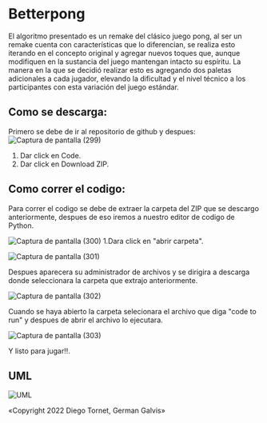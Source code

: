 # Betterpong
El algoritmo presentado es un remake del clásico juego pong, al ser un remake cuenta con características que lo diferencian, se realiza esto iterando en el concepto original y agregar nuevos toques que, aunque modifiquen en la sustancia del juego mantengan intacto su espíritu. La manera en la que se decidió realizar esto es agregando dos paletas adicionales a cada jugador, elevando la dificultad y el nivel técnico a los participantes con esta variación del juego estándar.

## Como se descarga:
Primero se debe de ir al repositorio de github y despues:
![Captura de pantalla (299)](https://user-images.githubusercontent.com/110875651/202345046-aeaae2e5-108c-490e-832e-460b9e12e8d1.png)
1. Dar click en Code.
2. Dar click en Download ZIP.
## Como correr el codigo:
Para correr el codigo se debe de extraer la carpeta del ZIP que se descargo anteriormente, despues de eso iremos a nuestro editor de codigo de Python.

![Captura de pantalla (300)](https://user-images.githubusercontent.com/110875651/202347192-03bd658d-5a8b-498d-9048-9b29f1c2066e.png)
1.Dara click en "abrir carpeta".

![Captura de pantalla (301)](https://user-images.githubusercontent.com/110875651/202347648-e87f2535-ecdc-40cf-a1be-eb3165b2d38d.png)

Despues aparecera su administrador de archivos y se dirigira a descarga donde seleccionara la carpeta que extrajo anteriormente.

![Captura de pantalla (302)](https://user-images.githubusercontent.com/110875651/202348152-fd420062-9244-466e-81f4-110a83384372.png)

Cuando se haya abierto la carpeta selecionara el archivo que diga "code to run" y despues de abrir el archivo lo ejecutara.

![Captura de pantalla (303)](https://user-images.githubusercontent.com/110875651/202348421-0f5c82b6-6565-4e3b-9ecb-c97dfc3a03ae.png)

Y listo para jugar!!.
## UML

![UML](https://user-images.githubusercontent.com/73660713/194176525-2956ef8c-d255-44a8-ab9f-63894c60b21e.png)

«Copyright 2022 Diego Tornet, German Galvis»
